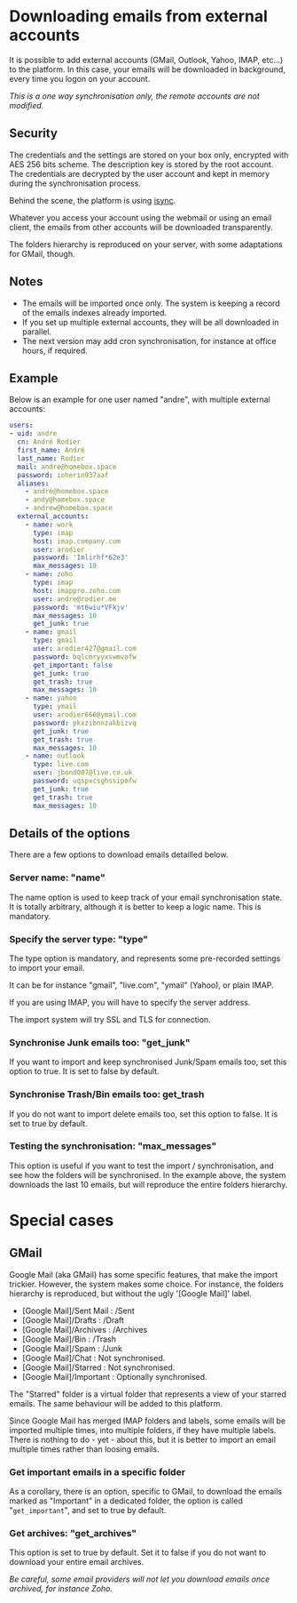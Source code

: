# Downloading emails from external accounts

It is possible to add external accounts (GMail, Outlook, Yahoo, IMAP, etc...) to the platform.
In this case, your emails will be downloaded in background, every time you logon on your account.

_This is a one way synchronisation only, the remote accounts are not modified._

## Security

The credentials and the settings are stored on your box only, encrypted with AES 256 bits scheme.
The description key is stored by the root account. The credentials are decrypted by the user account
and kept in memory during the synchronisation process.

Behind the scene, the platform is using [isync](http://isync.sourceforge.net/mbsync.html).

Whatever you access your account using the webmail or using an email client, the emails from other accounts will be
downloaded transparently.

The folders hierarchy is reproduced on your server, with some adaptations for GMail, though.

## Notes

- The emails will be imported once only. The system is keeping a record of the emails indexes already imported.
- If you set up multiple external accounts, they will be all downloaded in parallel.
- The next version may add cron synchronisation, for instance at office hours, if required.

## Example

Below is an example for one user named "andre", with multiple external accounts:

```yaml
users:
- uid: andre
  cn: André Rodier
  first_name: André
  last_name: Rodier
  mail: andre@homebox.space
  password: ioherin937aaf
  aliases:
    - andré@homebox.space
    - andy@homebox.space
    - andrew@homebox.space
  external_accounts:
    - name: work
      type: imap
      host: imap.company.com
      user: arodier
      password: 'Imlirhf*62e3'
      max_messages: 10
    - name: zoho
      type: imap
      host: imappro.zoho.com
      user: andre@rodier.me
      password: 'mt6wiu*VFkjv'
      max_messages: 10
      get_junk: true
    - name: gmail
      type: gmail
      user: arodier427@gmail.com
      password: bqlcmryyxswmvofw
      get_important: false
      get_junk: true
      get_trash: true
      max_messages: 10
    - name: yahoo
      type: ymail
      user: arodier666@ymail.com
      password: pkxzibnnzakbizvq
      get_junk: true
      get_trash: true
      max_messages: 10
    - name: outlook
      type: live.com
      user: jbond007@live.co.uk
      password: uqspxcsghssipmfw
      get_junk: true
      get_trash: true
      max_messages: 10
```
## Details of the options

There are a few options to download emails detailled below.

### Server name: "name"

The name option is used to keep track of your email synchronisation state. It is totally arbitrary, although
it is better to keep a logic name. This is mandatory.

### Specify the server type: "type"

The type option is mandatory, and represents some pre-recorded settings to import your email.

It can be for instance "gmail", "<span>live</span>.com", "ymail" (Yahoo), or plain IMAP.

If you are using IMAP, you will have to specify the server address.

The import system will try SSL and TLS for connection.


### Synchronise Junk emails too: "get_junk"

If you want to import and keep synchronised Junk/Spam emails too, set this option to true.
It is set to false by default.


### Synchronise Trash/Bin emails too: get_trash

If you do not want to import delete emails too, set this option to false. It is set to true by default.

### Testing the synchronisation: "max_messages"

This option is useful if you want to test the import / synchronisation, and see how the folders will be synchronised.
In the example above, the system downloads the last 10 emails, but will reproduce the entire folders hierarchy.

# Special cases

## GMail

Google Mail (aka GMail) has some specific features, that make the import trickier.
However, the system makes some choice.
For instance, the folders hierarchy is reproduced, but without the ugly '[Google Mail]' label.

- [Google Mail]/Sent Mail : /Sent
- [Google Mail]/Drafts : /Draft
- [Google Mail]/Archives : /Archives
- [Google Mail]/Bin : /Trash
- [Google Mail]/Spam : /Junk
- [Google Mail]/Chat : Not synchronised.
- [Google Mail]/Starred : Not synchronised.
- [Google Mail]/Important : Optionally synchronised.

The "Starred" folder is a virtual folder that represents a view of your starred emails.
The same behaviour will be added to this platform.

Since Google Mail has merged IMAP folders and labels, some emails will be imported multiple times,
into multiple folders, if they have multiple labels.
There is nothing to do - yet - about this, but it is better to import an email multiple times rather than
loosing emails.

### Get important emails in a specific folder

As a corollary, there is an option, specific to GMail, to download the emails marked as "Important" in
a dedicated folder, the option is called "`get_important`", and set to true by default.

### Get archives: "get_archives"

This option is set to true by default. Set it to false if you do not want to download your entire email
archives.

_Be careful, some email providers will not let you download emails once archived, for instance Zoho._
